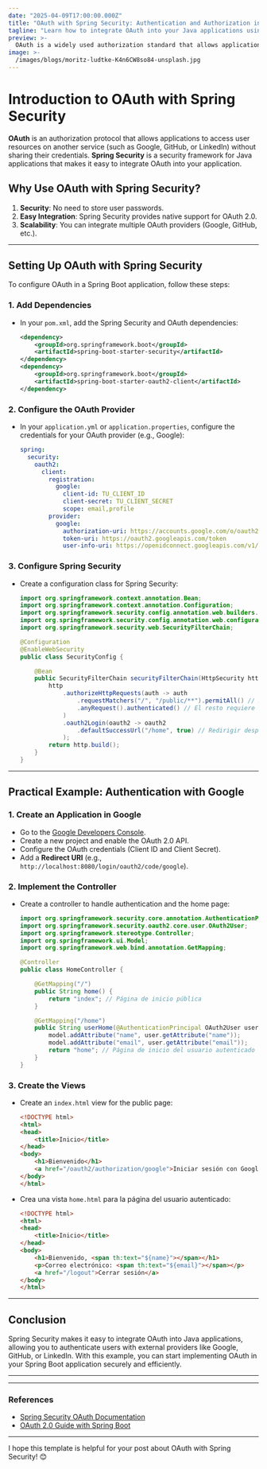 ```yaml
---
date: "2025-04-09T17:00:00.000Z"
title: "OAuth with Spring Security: Authentication and Authorization in Java Applications"
tagline: "Learn how to integrate OAuth into your Java applications using Spring Security."
preview: >-
  OAuth is a widely used authorization standard that allows applications to access user resources without sharing their credentials. In this post, we explain how to configure OAuth with Spring Security in a Java application.
image: >-
  /images/blogs/moritz-ludtke-K4n6CW8so84-unsplash.jpg
---
```


# Introduction to OAuth with Spring Security

**OAuth** is an authorization protocol that allows applications to access user resources on another service (such as Google, GitHub, or LinkedIn) without sharing their credentials. **Spring Security** is a security framework for Java applications that makes it easy to integrate OAuth into your application.

## Why Use OAuth with Spring Security?

1. **Security**: No need to store user passwords.
2. **Easy Integration**: Spring Security provides native support for OAuth 2.0.
3. **Scalability**: You can integrate multiple OAuth providers (Google, GitHub, etc.).

---

## **Setting Up OAuth with Spring Security**

To configure OAuth in a Spring Boot application, follow these steps:

### 1. **Add Dependencies**
   - In your `pom.xml`, add the Spring Security and OAuth dependencies:

     ```xml
     <dependency>
         <groupId>org.springframework.boot</groupId>
         <artifactId>spring-boot-starter-security</artifactId>
     </dependency>
     <dependency>
         <groupId>org.springframework.boot</groupId>
         <artifactId>spring-boot-starter-oauth2-client</artifactId>
     </dependency>
     ```

### 2. **Configure the OAuth Provider**
   - In your `application.yml` or `application.properties`, configure the credentials for your OAuth provider (e.g., Google):
     ```yaml
     spring:
       security:
         oauth2:
           client:
             registration:
               google:
                 client-id: TU_CLIENT_ID
                 client-secret: TU_CLIENT_SECRET
                 scope: email,profile
             provider:
               google:
                 authorization-uri: https://accounts.google.com/o/oauth2/auth
                 token-uri: https://oauth2.googleapis.com/token
                 user-info-uri: https://openidconnect.googleapis.com/v1/userinfo
     ```

### 3. **Configure Spring Security**
   - Create a configuration class for Spring Security:
     ```java
     import org.springframework.context.annotation.Bean;
     import org.springframework.context.annotation.Configuration;
     import org.springframework.security.config.annotation.web.builders.HttpSecurity;
     import org.springframework.security.config.annotation.web.configuration.EnableWebSecurity;
     import org.springframework.security.web.SecurityFilterChain;

     @Configuration
     @EnableWebSecurity
     public class SecurityConfig {

         @Bean
         public SecurityFilterChain securityFilterChain(HttpSecurity http) throws Exception {
             http
                 .authorizeHttpRequests(auth -> auth
                     .requestMatchers("/", "/public/**").permitAll() // Rutas públicas
                     .anyRequest().authenticated() // El resto requiere autenticación
                 )
                 .oauth2Login(oauth2 -> oauth2
                     .defaultSuccessUrl("/home", true) // Redirigir después del login
                 );
             return http.build();
         }
     }
     ```

---

## **Practical Example: Authentication with Google**

### 1. **Create an Application in Google**
   - Go to the [Google Developers Console](https://console.developers.google.com/).
   - Create a new project and enable the OAuth 2.0 API.
   - Configure the OAuth credentials (Client ID and Client Secret).
   - Add a **Redirect URI** (e.g., `http://localhost:8080/login/oauth2/code/google`).

### 2. **Implement the Controller**
   - Create a controller to handle authentication and the home page:
     ```java
     import org.springframework.security.core.annotation.AuthenticationPrincipal;
     import org.springframework.security.oauth2.core.user.OAuth2User;
     import org.springframework.stereotype.Controller;
     import org.springframework.ui.Model;
     import org.springframework.web.bind.annotation.GetMapping;

     @Controller
     public class HomeController {

         @GetMapping("/")
         public String home() {
             return "index"; // Página de inicio pública
         }

         @GetMapping("/home")
         public String userHome(@AuthenticationPrincipal OAuth2User user, Model model) {
             model.addAttribute("name", user.getAttribute("name"));
             model.addAttribute("email", user.getAttribute("email"));
             return "home"; // Página de inicio del usuario autenticado
         }
     }
     ```

### 3. **Create the Views**
   - Create an `index.html` view for the public page:
     ```html
     <!DOCTYPE html>
     <html>
     <head>
         <title>Inicio</title>
     </head>
     <body>
         <h1>Bienvenido</h1>
         <a href="/oauth2/authorization/google">Iniciar sesión con Google</a>
     </body>
     </html>
     ```

   - Crea una vista `home.html` para la página del usuario autenticado:
     ```html
     <!DOCTYPE html>
     <html>
     <head>
         <title>Inicio</title>
     </head>
     <body>
         <h1>Bienvenido, <span th:text="${name}"></span></h1>
         <p>Correo electrónico: <span th:text="${email}"></span></p>
         <a href="/logout">Cerrar sesión</a>
     </body>
     </html>
     ```

---

## **Conclusion**

Spring Security makes it easy to integrate OAuth into Java applications, allowing you to authenticate users with external providers like Google, GitHub, or LinkedIn. With this example, you can start implementing OAuth in your Spring Boot application securely and efficiently.

---

---

### **References**
- [Spring Security OAuth Documentation](https://docs.spring.io/spring-security/reference/servlet/oauth2/index.html)
- [OAuth 2.0 Guide with Spring Boot](https://spring.io/guides/tutorials/spring-boot-oauth2/)

---

I hope this template is helpful for your post about OAuth with Spring Security! 😊



